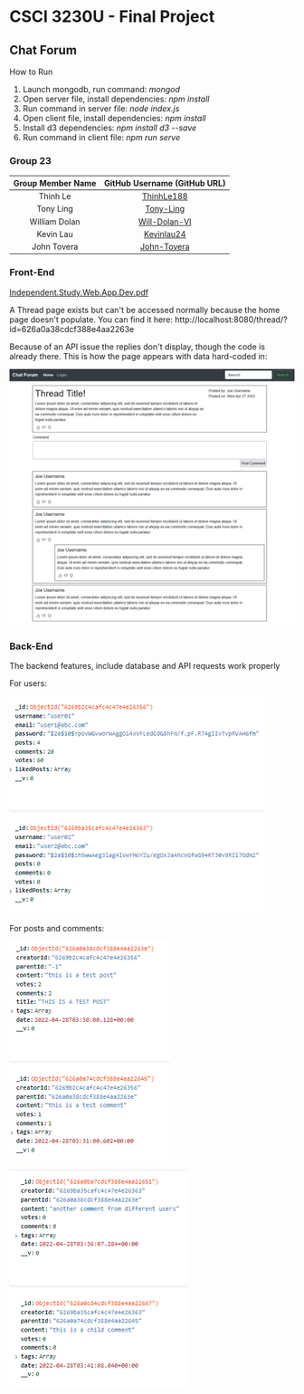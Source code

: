 # CSCI 3230U - Final Project

## Chat Forum

How to Run

1. Launch mongodb, run command: _mongod_
2. Open server file, install dependencies: _npm install_
3. Run command in server file: _node index.js_
4. Open client file, install dependencies: _npm install_
5. Install d3 dependencies: _npm install d3 --save_
6. Run command in client file: _npm run serve_

### Group 23

| Group Member Name |           GitHub Username (GitHub URL)            |
| :---------------: | :-----------------------------------------------: |
|     Thinh Le      |    [ThinhLe188](https://github.com/ThinhLe188)    |
|     Tony Ling     |     [Tony-Ling](https://github.com/Tony-Ling)     |
|   William Dolan   | [Will-Dolan-VI](https://github.com/Will-Dolan-VI) |
|     Kevin Lau     |    [Kevinlau24](https://github.com/KevinLau24)    |
|    John Tovera    |   [John-Tovera](https://github.com/John-Tovera)   |

### Front-End

[Independent.Study.Web.App.Dev.pdf](https://github.com/ThinhLe188/csci3230u_chat-forum/files/8577691/Independent.Study.Web.App.Dev.pdf)

A Thread page exists but can't be accessed normally because the home page doesn't populate.
You can find it here: http://localhost:8080/thread/?id=626a0a38cdcf388e4aa2263e

Because of an API issue the replies don't display, though the code is already there.
This is how the page appears with data hard-coded in:

![alt text](images/Thread.png)

### Back-End

The backend features, include database and API requests work properly

For users:

![alt text](images/User_db.png)

For posts and comments:

![alt text](images/Thread_db_1.png)

![alt text](images/Thread_db_2.png)
